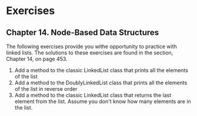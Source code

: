 # Exercises

## Chapter 14. Node-Based Data Structures

The following exercises provide you withe opportunity to practice with linked lists. The solutions
to these exercises are found in the section, Chapter 14, on page 453.

1. Add a method to the classic LinkedList class that prints all the elements of the list
2. Add a method to the DoublyLinkedList class that prints all the elements of the list in reverse
   order
3. Add a method to the classic LinkedList class that returns the last element from the list. Assume
   you don't know how many elements are in the list.